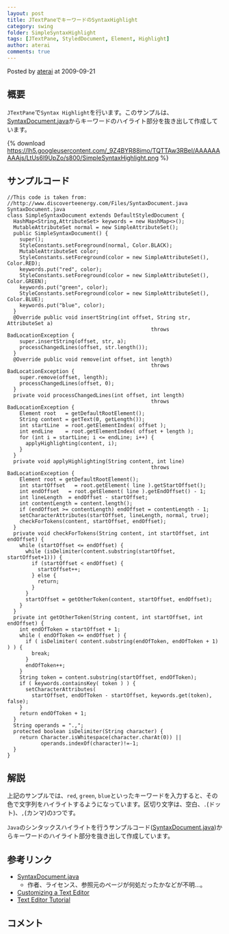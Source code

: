 ```yaml
---
layout: post
title: JTextPaneでキーワードのSyntaxHighlight
category: swing
folder: SimpleSyntaxHighlight
tags: [JTextPane, StyledDocument, Element, Highlight]
author: aterai
comments: true
---
```


Posted by [aterai](http://terai.xrea.jp/aterai.html) at 2009-09-21

## 概要
`JTextPane`で`Syntax Highlight`を行います。このサンプルは、[SyntaxDocument.java](http://www.discoverteenergy.com/Files/SyntaxDocument.java)からキーワードのハイライト部分を抜き出して作成しています。

{% download https://lh5.googleusercontent.com/_9Z4BYR88imo/TQTTAw3RBeI/AAAAAAAAAjs/LtUs6l9UpZo/s800/SimpleSyntaxHighlight.png %}

## サンプルコード
<pre class="prettyprint"><code>//This code is taken from:
//http://www.discoverteenergy.com/Files/SyntaxDocument.java SyntaxDocument.java
class SimpleSyntaxDocument extends DefaultStyledDocument {
  HashMap&lt;String,AttributeSet&gt; keywords = new HashMap&lt;&gt;();
  MutableAttributeSet normal = new SimpleAttributeSet();
  public SimpleSyntaxDocument() {
    super();
    StyleConstants.setForeground(normal, Color.BLACK);
    MutableAttributeSet color;
    StyleConstants.setForeground(color = new SimpleAttributeSet(), Color.RED);
    keywords.put("red", color);
    StyleConstants.setForeground(color = new SimpleAttributeSet(), Color.GREEN);
    keywords.put("green", color);
    StyleConstants.setForeground(color = new SimpleAttributeSet(), Color.BLUE);
    keywords.put("blue", color);
  }
  @Override public void insertString(int offset, String str, AttributeSet a)
                                               throws BadLocationException {
    super.insertString(offset, str, a);
    processChangedLines(offset, str.length());
  }
  @Override public void remove(int offset, int length)
                                               throws BadLocationException {
    super.remove(offset, length);
    processChangedLines(offset, 0);
  }
  private void processChangedLines(int offset, int length)
                                               throws BadLocationException {
    Element root   = getDefaultRootElement();
    String content = getText(0, getLength());
    int startLine  = root.getElementIndex( offset );
    int endLine    = root.getElementIndex( offset + length );
    for (int i = startLine; i &lt;= endLine; i++) {
      applyHighlighting(content, i);
    }
  }
  private void applyHighlighting(String content, int line)
                                               throws BadLocationException {
    Element root = getDefaultRootElement();
    int startOffset   = root.getElement( line ).getStartOffset();
    int endOffset   = root.getElement( line ).getEndOffset() - 1;
    int lineLength  = endOffset - startOffset;
    int contentLength = content.length();
    if (endOffset &gt;= contentLength) endOffset = contentLength - 1;
    setCharacterAttributes(startOffset, lineLength, normal, true);
    checkForTokens(content, startOffset, endOffset);
  }
  private void checkForTokens(String content, int startOffset, int endOffset) {
    while (startOffset &lt;= endOffset) {
      while (isDelimiter(content.substring(startOffset, startOffset+1))) {
        if (startOffset &lt; endOffset) {
          startOffset++;
        } else {
          return;
        }
      }
      startOffset = getOtherToken(content, startOffset, endOffset);
    }
  }
  private int getOtherToken(String content, int startOffset, int endOffset) {
    int endOfToken = startOffset + 1;
    while ( endOfToken &lt;= endOffset ) {
      if ( isDelimiter( content.substring(endOfToken, endOfToken + 1) ) ) {
        break;
      }
      endOfToken++;
    }
    String token = content.substring(startOffset, endOfToken);
    if ( keywords.containsKey( token ) ) {
      setCharacterAttributes(
        startOffset, endOfToken - startOffset, keywords.get(token), false);
    }
    return endOfToken + 1;
  }
  String operands = ".,";
  protected boolean isDelimiter(String character) {
    return Character.isWhitespace(character.charAt(0)) ||
           operands.indexOf(character)!=-1;
  }
}
</code></pre>

## 解説
上記のサンプルでは、`red`, `green`, `blue`といったキーワードを入力すると、その色で文字列をハイライトするようになっています。区切り文字は、空白、`.`(ドット)、`,`(カンマ)の`3`つです。

`Java`のシンタックスハイライトを行うサンプルコード([SyntaxDocument.java](http://www.discoverteenergy.com/Files/SyntaxDocument.java))からキーワードのハイライト部分を抜き出して作成しています。

## 参考リンク
- [SyntaxDocument.java](http://www.discoverteenergy.com/Files/SyntaxDocument.java)
    - 作者、ライセンス、参照元のページが何処だったかなどが不明…。
- [Customizing a Text Editor](http://web.archive.org/web/20120802021725/http://java.sun.com/products/jfc/tsc/articles/text/editor_kit/index.html)
- [Text Editor Tutorial](http://ostermiller.org/syntax/editor.html)

<!-- dummy comment line for breaking list -->

## コメント
